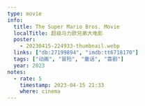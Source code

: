 ```yaml
---
type: movie
info:
  title: The Super Mario Bros. Movie
  localTitle: 超级马力欧兄弟大电影
  poster:
    - 20230415-224933-thumbnail.webp
  links: ["db:27199894", "imdb:tt6718170"]
  tags: ["动画", "冒险", "童话", "喜剧"]
  year: 2023
notes:
  - rate: 5
    timestamp: 2023-04-15 21:33
    where: cinema
---
```

